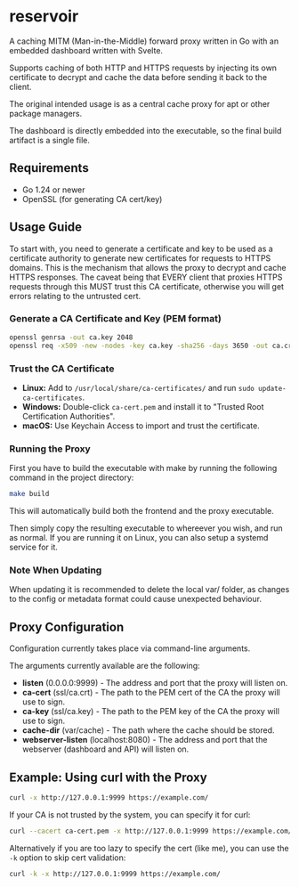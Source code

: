 # reservoir

A caching MITM (Man-in-the-Middle) forward proxy written in Go with an embedded dashboard written with Svelte.

Supports caching of both HTTP and HTTPS requests by injecting its own certificate to decrypt and cache the data before sending it back to the client.

The original intended usage is as a central cache proxy for apt or other package managers.

The dashboard is directly embedded into the executable, so the final build artifact is a single file.

## Requirements

- Go 1.24 or newer
- OpenSSL (for generating CA cert/key)

## Usage Guide

To start with, you need to generate a certificate and key to be used as a certificate authority to generate new certificates for requests to HTTPS domains. This is the mechanism that allows the proxy to decrypt and cache HTTPS responses.
The caveat being that EVERY client that proxies HTTPS requests through this MUST trust this CA certificate, otherwise you will get errors relating to the untrusted cert.

### Generate a CA Certificate and Key (PEM format)

```sh
openssl genrsa -out ca.key 2048
openssl req -x509 -new -nodes -key ca.key -sha256 -days 3650 -out ca.crt -subj "//CN=reservoir"
```

### Trust the CA Certificate

- **Linux:** Add to `/usr/local/share/ca-certificates/` and run `sudo update-ca-certificates`.
- **Windows:** Double-click `ca-cert.pem` and install it to "Trusted Root Certification Authorities".
- **macOS:** Use Keychain Access to import and trust the certificate.

### Running the Proxy

First you have to build the executable with make by running the following command in the project directory:

```sh
make build
```

This will automatically build both the frontend and the proxy executable.

Then simply copy the resulting executable to whereever you wish, and run as normal. If you are running it on Linux, you can also setup a systemd service for it.

### Note When Updating

When updating it is recommended to delete the local var/ folder, as changes to the config or metadata format could cause unexpected behaviour.

## Proxy Configuration

Configuration currently takes place via command-line arguments.

The arguments currently available are the following:

- **listen** (0.0.0.0:9999) - The address and port that the proxy will listen on.
- **ca-cert** (ssl/ca.crt) - The path to the PEM cert of the CA the proxy will use to sign.
- **ca-key** (ssl/ca.key) - The path to the PEM key of the CA the proxy will use to sign.
- **cache-dir** (var/cache) - The path where the cache should be stored.
- **webserver-listen** (localhost:8080) - The address and port that the webserver (dashboard and API) will listen on.

## Example: Using curl with the Proxy

```sh
curl -x http://127.0.0.1:9999 https://example.com/
```

If your CA is not trusted by the system, you can specify it for curl:

```sh
curl --cacert ca-cert.pem -x http://127.0.0.1:9999 https://example.com/
```

Alternatively if you are too lazy to specify the cert (like me), you can use the `-k` option to skip cert validation:

```sh
curl -k -x http://127.0.0.1:9999 https://example.com/
```
